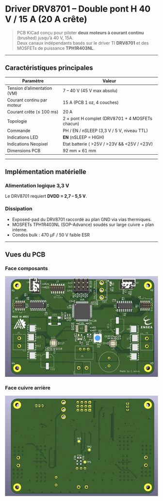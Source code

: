 # Driver DRV8701 – Double pont H 40 V / 15 A (20 A crête)

> PCB KiCad conçu pour piloter **deux moteurs à courant continu** (brushed) jusqu’à 40 V, 15A.  
> Deux canaux indépendants basés sur le driver TI **DRV8701** et des MOSFETs de puissance **TPH1R403NL**.

---

## Caractéristiques principales

| Paramètre                     | Valeur                                             |
| ----------------------------- | -------------------------------------------------- |
| Tension d’alimentation (VM)   | 7 – 40 V (45 V max absolu)                         |
| Courant continu par moteur    | 15 A (PCB 1 oz, 4 couches)                         |
| Courant crête (≤ 100 ms)      | 20 A                                               |
| Topologie                     | 2 × pont H complet (DRV8701 + 4 MOSFETs chacun)    |
| Commande                      | PH / EN / nSLEEP (3,3 V / 5 V, niveau TTL)         |
| Indications LED               |  **EN** (nSLEEP = HIGH)                            |
| Indications Neopixel          |  Etat batterie ( >25V / >23V && <25V / <23V)       |
| Dimensions PCB                | 92 mm × 61 mm                                      |

---

## Implémentation matérielle

### Alimentation logique 3,3 V  
Le DRV8701 requiert **DVDD = 2,7 – 5,5 V**.  

### Dissipation  
* Exposed-pad du DRV8701 raccordé au plan GND via vias thermiques.  
* MOSFETs TPH1R403NL (SOP-Advance) soudés sur large cuivre + plan interne.  
* Condos bulk : 470 µF / 50 V faible ESR 

---

## Vues du PCB

### Face composants
![PCB Face](imageFront.png)

### Face cuivre arrière
![PCB Dos](imageBack.png)
